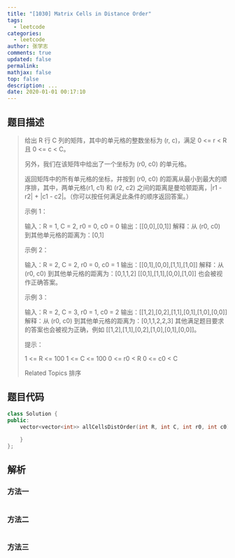 ```yaml
---
title: "[1030] Matrix Cells in Distance Order"
tags:
  - leetcode
categories:
  - leetcode
author: 张学志
comments: true
updated: false
permalink:
mathjax: false
top: false
description: ...
date: 2020-01-01 00:17:10
---
```


## 题目描述

> 给出 R 行 C 列的矩阵，其中的单元格的整数坐标为 (r, c)，满足 0 <= r < R 且 0 <= c < C。 
> 
> 另外，我们在该矩阵中给出了一个坐标为 (r0, c0) 的单元格。 
> 
> 返回矩阵中的所有单元格的坐标，并按到 (r0, c0) 的距离从最小到最大的顺序排，其中，两单元格(r1, c1) 和 (r2, c2) 之间的距离是曼哈顿距离，|r1 - r2| + |c1 - c2|。（你可以按任何满足此条件的顺序返回答案。） 
> 
> 
> 
> 示例 1： 
> 
> 输入：R = 1, C = 2, r0 = 0, c0 = 0
> 输出：[[0,0],[0,1]]
> 解释：从 (r0, c0) 到其他单元格的距离为：[0,1]
> 
> 
> 示例 2： 
> 
> 输入：R = 2, C = 2, r0 = 0, c0 = 1
> 输出：[[0,1],[0,0],[1,1],[1,0]]
> 解释：从 (r0, c0) 到其他单元格的距离为：[0,1,1,2]
> [[0,1],[1,1],[0,0],[1,0]] 也会被视作正确答案。
> 
> 
> 示例 3： 
> 
> 输入：R = 2, C = 3, r0 = 1, c0 = 2
> 输出：[[1,2],[0,2],[1,1],[0,1],[1,0],[0,0]]
> 解释：从 (r0, c0) 到其他单元格的距离为：[0,1,1,2,2,3]
> 其他满足题目要求的答案也会被视为正确，例如 [[1,2],[1,1],[0,2],[1,0],[0,1],[0,0]]。
> 
> 
> 
> 
> 提示： 
> 
> 
> 1 <= R <= 100 
> 1 <= C <= 100 
> 0 <= r0 < R 
> 0 <= c0 < C 
> 
> Related Topics 排序

## 题目代码

```cpp
class Solution {
public:
    vector<vector<int>> allCellsDistOrder(int R, int C, int r0, int c0) {
        
    }
};
```

## 解析

### 方法一

```cpp

```

### 方法二

```cpp

```

### 方法三

```cpp

```

